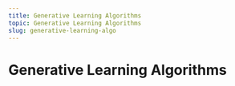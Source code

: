 ```yaml
---
title: Generative Learning Algorithms
topic: Generative Learning Algorithms
slug: generative-learning-algo
---
```


# Generative Learning Algorithms
